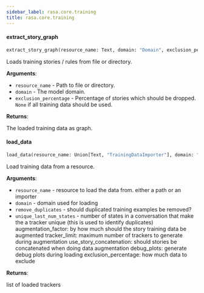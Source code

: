 ```yaml
---
sidebar_label: rasa.core.training
title: rasa.core.training
---
```

#### extract\_story\_graph

```python
extract_story_graph(resource_name: Text, domain: "Domain", exclusion_percentage: Optional[int] = None) -> "StoryGraph"
```

Loads training stories / rules from file or directory.

**Arguments**:

- `resource_name` - Path to file or directory.
- `domain` - The model domain.
- `exclusion_percentage` - Percentage of stories which should be dropped. `None`
  if all training data should be used.
  

**Returns**:

  The loaded training data as graph.

#### load\_data

```python
load_data(resource_name: Union[Text, "TrainingDataImporter"], domain: "Domain", remove_duplicates: bool = True, unique_last_num_states: Optional[int] = None, augmentation_factor: int = 50, tracker_limit: Optional[int] = None, use_story_concatenation: bool = True, debug_plots: bool = False, exclusion_percentage: Optional[int] = None) -> List["TrackerWithCachedStates"]
```

Load training data from a resource.

**Arguments**:

- `resource_name` - resource to load the data from. either a path or an importer
- `domain` - domain used for loading
- `remove_duplicates` - should duplicated training examples be removed?
- `unique_last_num_states` - number of states in a conversation that make the
  a tracker unique (this is used to identify duplicates)
  augmentation_factor:
  by how much should the story training data be augmented
  tracker_limit:
  maximum number of trackers to generate during augmentation
  use_story_concatenation:
  should stories be concatenated when doing data augmentation
  debug_plots:
  generate debug plots during loading
  exclusion_percentage:
  how much data to exclude
  

**Returns**:

  list of loaded trackers

